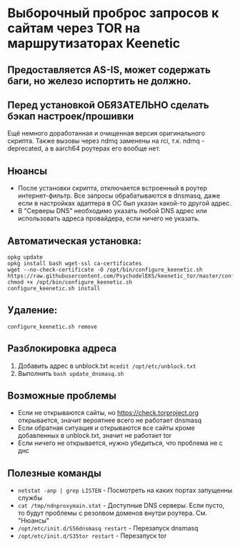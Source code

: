 # Выборочный проброс запросов к сайтам через TOR на маршрутизаторах Keenetic

## Предоставляется AS-IS, может содержать баги, но железо испортить не должно.
## Перед установкой ОБЯЗАТЕЛЬНО сделать бэкап настроек/прошивки

Ещё немного доработанная и очищенная версия оригинального скрипта.
Также вызовы через ndmq заменены на rci, т.к. ndmq - deprecated, а в aarch64 роутерах его вообще нет.

## Нюансы
- После установки скрипта, отключается встроенный в роутер интернет-фильтр. Все запросы обрабатываются в dnsmasq, даже если в настройках
адаптера в ОС был указан какой-то другой адрес.
- В "Серверы DNS" необходимо указать любой DNS адрес или использовать адреса провайдера, если ничего не указать.

## Автоматическая установка:
```shell script
opkg update
opkg install bash wget-ssl ca-certificates
wget --no-check-certificate -O /opt/bin/configure_keenetic.sh https://raw.githubusercontent.com/PsychodelEKS/keenetic_tor/master/configure_keenetic.sh
chmod +x /opt/bin/configure_keenetic.sh
configure_keenetic.sh install
```

## Удаление:
```shell script
configure_keenetic.sh remove
```

## Разблокировка адреса
1. Добавить адрес в unblock.txt `mcedit /opt/etc/unblock.txt`
2. Выполнить `bash update_dnsmasq.sh`

## Возможные проблемы
- Если не открываются сайты, но https://check.torproject.org открывается, значит вероятнее всего не работает dnsmasq
- Если обратная ситуация и открываются все сайты кроме добавленных в unblock.txt, значит не работает tor
- Если ничего не открывается, нужно убедиться, что проблема не с днс


## Полезные команды

- `netstat -anp | grep LISTEN` - Посмотреть на каких портах запущенны службы
- `cat /tmp/ndnproxymain.stat` - Доступные DNS серверы. Если пусто, то будут проблемы с резолвом доменов внутри роутера. См. "Нюансы"
- `/opt/etc/init.d/S56dnsmasq restart` - Перезапуск dnsmasq
- `/opt/etc/init.d/S35tor restart` - Перезапуск tor
